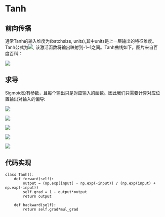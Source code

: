 # Tanh

## 前向传播
通常Tanh的输入维度为(batchsize, units),其中units是上一层输出的特征维度。Tanh公式为![](http://latex.codecogs.com/svg.latex?S(x)=\\frac{e^{x}-e^{-x}}{e^{x}+e^{-x}}), 该激活函数将输出映射到-1~1之间。Tanh曲线如下，图片来自百度百科：

<img src="https://github.com/GuanyunFeng/NpNN-Numpy-Neural-Network/blob/main/fig/sigmoid.png">

## 求导

Sigmoid没有参数，且每个输出只是对应输入的函数。因此我们只需要计算对应位置输出对输入的偏导:

![](http://latex.codecogs.com/svg.latex?\\frac{\\partial{T(x)}}{\\partial{x}}=\\frac{e^{-x}}{(1+e^{-x})^2})

![](http://latex.codecogs.com/svg.latex?=\\frac{1+e^(-x)-1}{(1+e^{-x})^2})

![](http://latex.codecogs.com/svg.latex?=\\frac{1}{1+e^{-x}}-\\frac{1}{(1+e^{-x})^2})

![](http://latex.codecogs.com/svg.latex?=\\frac{1}{1+e^{-x}}(1-\\frac{1}{1+e^{-x}}))

![](http://latex.codecogs.com/svg.latex?=1-T(x)^2)

## 代码实现
```
class Tanh():
    def forward(self):
        output = (np.exp(input) - np.exp(-input)) / (np.exp(input) + np.exp(-input))
        self.grad = 1 - output*output
        return output

    def backward(self):
        return self.grad*mul_grad
```